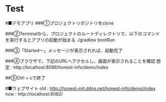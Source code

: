 # Test

#■デモアプリ 
###①プロジェクトリポジトリをclone 

###②Terminalから、プロジェクトのルートディレクトリで、以下のコマンドを実行するとアプリの起動が始まる
./gradlew bootRun

###③「Started〜」メッセージが表示されれば、起動完了 

###④ブラウザで、下記のURLへアクセルし、画面が表示されることを確認
想定 : http://localhost:8088/honest-info/demo/index

##⑤Ctrl + cで終了

#■ウェブサイト 
old : http://honest-init.ddns.net/honest-info/demo/index
now : http://localhost:8082/